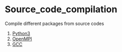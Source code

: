 # Source_code_compilation
Compile different packages from source codes

1. [Python3](https://github.com/sumitavakundu007/Source_code_compilation/tree/main/Python3)
2. [OpenMPI](https://github.com/sumitavakundu007/Source_code_compilation/tree/main/OpneMPI)
3. [GCC](https://github.com/sumitavakundu007/Source_code_compilation/tree/main/GCC)
